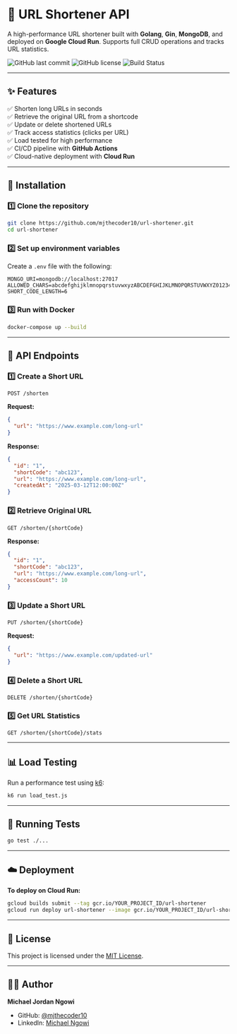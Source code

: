 # 🚀 URL Shortener API

A high-performance URL shortener built with **Golang**, **Gin**, **MongoDB**, and deployed on **Google Cloud Run**. Supports full CRUD operations and tracks URL statistics.

![GitHub last commit](https://github.com/mjthecoder65/url-shortener)
![GitHub license](https://github.com/mjthecoder65/url-shortener)
![Build Status](https://github.com/mjthecoder65/url-shortener/actions/workflows/ci.yml/badge.svg)

---

## ✨ Features

✅ Shorten long URLs in seconds  
✅ Retrieve the original URL from a shortcode  
✅ Update or delete shortened URLs  
✅ Track access statistics (clicks per URL)  
✅ Load tested for high performance  
✅ CI/CD pipeline with **GitHub Actions**  
✅ Cloud-native deployment with **Cloud Run**

---

## 🔧 Installation

### 1️⃣ Clone the repository

```sh
git clone https://github.com/mjthecoder10/url-shortener.git
cd url-shortener
```

### 2️⃣ Set up environment variables

Create a `.env` file with the following:

```plaintext
MONGO_URI=mongodb://localhost:27017
ALLOWED_CHARS=abcdefghijklmnopqrstuvwxyzABCDEFGHIJKLMNOPQRSTUVWXYZ0123456789
SHORT_CODE_LENGTH=6
```

### 3️⃣ Run with Docker

```sh
docker-compose up --build
```

---

## 🚀 API Endpoints

### 1️⃣ Create a Short URL

```http
POST /shorten
```

**Request:**

```json
{
  "url": "https://www.example.com/long-url"
}
```

**Response:**

```json
{
  "id": "1",
  "shortCode": "abc123",
  "url": "https://www.example.com/long-url",
  "createdAt": "2025-03-12T12:00:00Z"
}
```

### 2️⃣ Retrieve Original URL

```http
GET /shorten/{shortCode}
```

**Response:**

```json
{
  "id": "1",
  "shortCode": "abc123",
  "url": "https://www.example.com/long-url",
  "accessCount": 10
}
```

### 3️⃣ Update a Short URL

```http
PUT /shorten/{shortCode}
```

**Request:**

```json
{
  "url": "https://www.example.com/updated-url"
}
```

### 4️⃣ Delete a Short URL

```http
DELETE /shorten/{shortCode}
```

### 5️⃣ Get URL Statistics

```http
GET /shorten/{shortCode}/stats
```

---

## 📊 Load Testing

Run a performance test using [k6](https://k6.io/):

```sh
k6 run load_test.js
```

---

## 🎯 Running Tests

```sh
go test ./...
```

---

## ☁️ Deployment

**To deploy on Cloud Run:**

```sh
gcloud builds submit --tag gcr.io/YOUR_PROJECT_ID/url-shortener
gcloud run deploy url-shortener --image gcr.io/YOUR_PROJECT_ID/url-shortener --platform managed
```

---

## 📝 License

This project is licensed under the [MIT License](LICENSE).

---

## 👨‍💻 Author

**Michael Jordan Ngowi**

- GitHub: [@mjthecoder10](https://github.com/mjthecoder10)
- LinkedIn: [Michael Ngowi](https://www.linkedin.com/in/michael-ngowi/)
